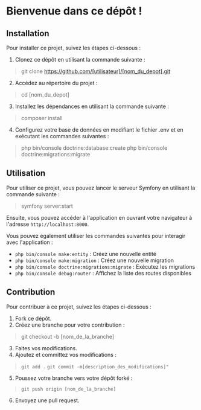 
# Bienvenue dans ce dépôt !


## Installation
Pour installer ce projet, suivez les étapes ci-dessous :

1. Clonez ce dépôt en utilisant la commande suivante :

> git clone https://github.com/[utilisateur]/[nom_du_depot].git

2. Accédez au répertoire du projet :

> cd [nom_du_depot]

3. Installez les dépendances en utilisant la commande suivante :

> composer install

4. Configurez votre base de données en modifiant le fichier .env et en exécutant les commandes suivantes :

> php bin/console doctrine:database:create
php bin/console doctrine:migrations:migrate


## Utilisation
Pour utiliser ce projet, vous pouvez lancer le serveur Symfony en utilisant la commande suivante :

> symfony server:start

Ensuite, vous pouvez accéder à l'application en ouvrant votre navigateur à l'adresse ```http://localhost:8000```.

Vous pouvez également utiliser les commandes suivantes pour interagir avec l'application :

* ```php bin/console make:entity``` : Créez une nouvelle entité
* ```php bin/console make:migration``` : Créez une nouvelle migration
* ```php bin/console doctrine:migrations:migrate``` : Exécutez les migrations
* ```php bin/console debug:router``` : Affichez la liste des routes disponibles

## Contribution
Pour contribuer à ce projet, suivez les étapes ci-dessous :

1. Fork ce dépôt.
2. Créez une branche pour votre contribution :
> git checkout -b [nom_de_la_branche]
3. Faites vos modifications.
4. Ajoutez et committez vos modifications :
> ```git add .```
```git commit -m[description_des_modifications]"```

5. Poussez votre branche vers votre dépôt forké :
> ```git push origin [nom_de_la_branche]```

6. Envoyez une pull request.
